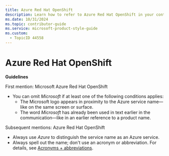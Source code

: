 ```yaml
---
title: Azure Red Hat OpenShift
description: Learn how to refer to Azure Red Hat OpenShift in your content.
ms.date: 10/31/2024
ms.topic: contributor-guide
ms.service: microsoft-product-style-guide
ms.custom:
  - TopicID 44558
---
```



# Azure Red Hat OpenShift

**Guidelines**

First mention: Microsoft Azure Red Hat OpenShift

- You can omit *Microsoft* if at least one of the following conditions applies:
  - The Microsoft logo appears in proximity to the Azure service name—like on the same screen or surface.
  - The word *Microsoft* has already been used in text earlier in the communication—like in an earlier reference to a product name.

Subsequent mentions: Azure Red Hat OpenShift

- Always use *Azure* to distinguish the service name as an Azure service.
- Always spell out the name; don't use an acronym or abbreviation. For details, see [Acronyms + abbreviations](~\acronyms-and-abbreviations.md).

